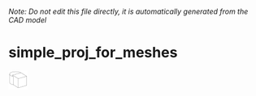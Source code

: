 ###### Note: Do not edit this file directly, it is automatically generated from the CAD model

# simple_proj_for_meshes

![](/project.svg)

